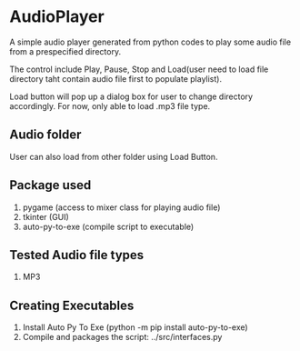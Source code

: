 # AudioPlayer
A simple audio player generated from python codes to play some audio file from a prespecified directory. 

The control include Play, Pause, Stop and Load(user need to load file directory taht contain audio file first to populate playlist).

Load button will pop up a dialog box for user to change directory accordingly. For now, only able to load .mp3 file type.

## Audio folder
User can also load from other folder using Load Button.

## Package used
1. pygame (access to mixer class for playing audio file)
2. tkinter (GUI)
3. auto-py-to-exe (compile script to executable)

## Tested Audio file types
1. MP3

## Creating Executables
1. Install Auto Py To Exe (python -m pip install auto-py-to-exe)
2. Compile and packages the script: ../src/interfaces.py